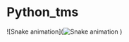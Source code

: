 # Python_tms


![Snake animation](![Snake animation](https://github.com/ilyabem/ilyabem/blob/output/github-contribution-grid-snake.svg)
)
